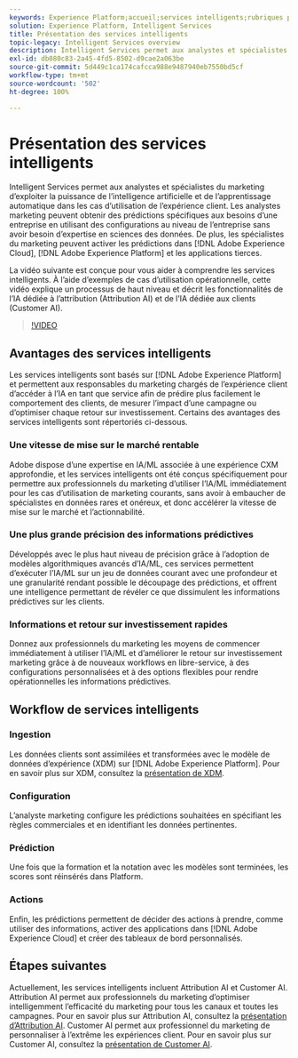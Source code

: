 ```yaml
---
keywords: Experience Platform;accueil;services intelligents;rubriques populaires;service intelligent;Service intelligent
solution: Experience Platform, Intelligent Services
title: Présentation des services intelligents
topic-legacy: Intelligent Services overview
description: Intelligent Services permet aux analystes et spécialistes du marketing d’exploiter la puissance de l’intelligence artificielle et de l’apprentissage automatique dans les cas d’utilisation de l’expérience client. Les analystes marketing peuvent obtenir des prédictions spécifiques aux besoins d’une entreprise en utilisant des configurations au niveau de l’entreprise sans avoir besoin d’expertise en sciences des données. De plus, les spécialistes du marketing peuvent activer les prédictions dans Adobe Experience Cloud, Adobe Experience Platform et les applications tierces.
exl-id: db080c83-2a45-4fd5-8502-d9cae2a063be
source-git-commit: 5d449c1ca174cafcca988e9487940eb7550bd5cf
workflow-type: tm+mt
source-wordcount: '502'
ht-degree: 100%

---
```


# Présentation des services intelligents

Intelligent Services permet aux analystes et spécialistes du marketing d’exploiter la puissance de l’intelligence artificielle et de l’apprentissage automatique dans les cas d’utilisation de l’expérience client. Les analystes marketing peuvent obtenir des prédictions spécifiques aux besoins d’une entreprise en utilisant des configurations au niveau de l’entreprise sans avoir besoin d’expertise en sciences des données. De plus, les spécialistes du marketing peuvent activer les prédictions dans [!DNL Adobe Experience Cloud], [!DNL Adobe Experience Platform] et les applications tierces.

La vidéo suivante est conçue pour vous aider à comprendre les services intelligents. À lʼaide dʼexemples de cas dʼutilisation opérationnelle, cette vidéo explique un processus de haut niveau et décrit les fonctionnalités de lʼIA dédiée à lʼattribution (Attribution AI) et de lʼIA dédiée aux clients (Customer AI).

>[!VIDEO](https://video.tv.adobe.com/v/32654?learn=on&quality=12)

## Avantages des services intelligents

Les services intelligents sont basés sur [!DNL Adobe Experience Platform] et permettent aux responsables du marketing chargés de lʼexpérience client dʼaccéder à lʼIA en tant que service afin de prédire plus facilement le comportement des clients, de mesurer lʼimpact dʼune campagne ou dʼoptimiser chaque retour sur investissement. Certains des avantages des services intelligents sont répertoriés ci-dessous.

### Une vitesse de mise sur le marché rentable

Adobe dispose d’une expertise en IA/ML associée à une expérience CXM approfondie, et les services intelligents ont été conçus spécifiquement pour permettre aux professionnels du marketing d’utiliser l’IA/ML immédiatement pour les cas d’utilisation de marketing courants, sans avoir à embaucher de spécialistes en données rares et onéreux, et donc accélérer la vitesse de mise sur le marché et l’actionnabilité.

### Une plus grande précision des informations prédictives

Développés avec le plus haut niveau de précision grâce à l’adoption de modèles algorithmiques avancés d’IA/ML, ces services permettent d’exécuter l’IA/ML sur un jeu de données courant avec une profondeur et une granularité rendant possible le découpage des prédictions, et offrent une intelligence permettant de révéler ce que dissimulent les informations prédictives sur les clients.

### Informations et retour sur investissement rapides

Donnez aux professionnels du marketing les moyens de commencer immédiatement à utiliser l’IA/ML et d’améliorer le retour sur investissement marketing grâce à de nouveaux workflows en libre-service, à des configurations personnalisées et à des options flexibles pour rendre opérationnelles les informations prédictives.

## Workflow de services intelligents

### Ingestion

Les données clients sont assimilées et transformées avec le modèle de données d’expérience (XDM) sur [!DNL Adobe Experience Platform]. Pour en savoir plus sur XDM, consultez la [présentation de XDM](../xdm/home.md).

### Configuration

L’analyste marketing configure les prédictions souhaitées en spécifiant les règles commerciales et en identifiant les données pertinentes.

### Prédiction

Une fois que la formation et la notation avec les modèles sont terminées, les scores sont réinsérés dans Platform.

### Actions

Enfin, les prédictions permettent de décider des actions à prendre, comme utiliser des informations, activer des applications dans [!DNL Adobe Experience Cloud] et créer des tableaux de bord personnalisés.

## Étapes suivantes

Actuellement, les services intelligents incluent Attribution AI et Customer AI. Attribution AI permet aux professionnels du marketing d’optimiser intelligemment l’efficacité du marketing pour tous les canaux et toutes les campagnes. Pour en savoir plus sur Attribution AI, consultez la [présentation d’Attribution AI](./attribution-ai/overview.md). Customer AI permet aux professionnel du marketing de personnaliser à l’extrême les expériences client. Pour en savoir plus sur Customer AI, consultez la [présentation de Customer AI](./customer-ai/overview.md).
